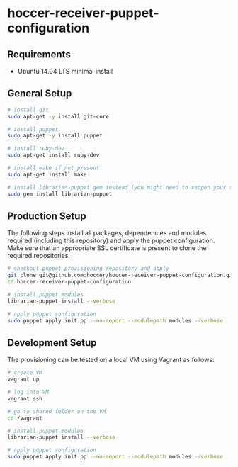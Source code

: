 hoccer-receiver-puppet-configuration
===========================

## Requirements

* Ubuntu 14.04 LTS minimal install

## General Setup

```bash
# install git 
sudo apt-get -y install git-core

# install puppet
sudo apt-get -y install puppet

# install ruby-dev
sudo apt-get install ruby-dev

# install make if not present
sudo apt-get install make

# install librarian-puppet gem instead (you might need to reopen your terminal afterwards)
sudo gem install librarian-puppet
```

## Production Setup

The following steps install all packages, dependencies and modules required (including this repository) and apply the puppet configuration. Make sure that an appropriate SSL certificate is present to clone the required repositories.

```bash
# checkout puppet provisioning repository and apply
git clone git@github.com:hoccer/hoccer-receiver-puppet-configuration.git
cd hoccer-receiver-puppet-configuration

# install puppet modules
librarian-puppet install --verbose

# apply puppet configuration
sudo puppet apply init.pp --no-report --modulepath modules --verbose

```

## Development Setup

The provisioning can be tested on a local VM using Vagrant as follows:

```bash
# create VM
vagrant up

# log into VM
vagrant ssh

# go to shared folder on the VM
cd /vagrant

# install puppet modules
librarian-puppet install --verbose

# apply puppet configuration
sudo puppet apply init.pp --no-report --modulepath modules --verbose
```
